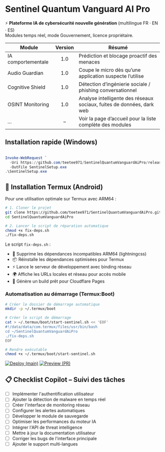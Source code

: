 # Sentinel Quantum Vanguard AI Pro

⚡ **Plateforme IA de cybersécurité nouvelle génération** (multilingue FR · EN · ES)  
Modules temps réel, mode Gouvernement, licence propriétaire.

| Module              | Version | Résumé                                                                            |
|---------------------|:-------:|-----------------------------------------------------------------------------------|
| IA comportementale  | 1.0     | Prédiction et blocage proactif des menaces                                         |
| Audio Guardian      | 1.0     | Coupe le micro dès qu’une application suspecte l’utilise                           |
| Cognitive Shield    | 1.0     | Détection d’ingénierie sociale / phishing conversationnel                          |
| OSINT Monitoring    | 1.0     | Analyse intelligente des réseaux sociaux, fuites de données, dark web              |
| *…*                 |   –     | Voir la page d’accueil pour la liste complète des modules                          |
## Installation rapide (Windows)
```powershell

Invoke-WebRequest `
  -Uri https://github.com/teetee971/SentinelQuantumVanguardAiPro/releases/latest/download/SentinelSetup.exe `
  -OutFile SentinelSetup.exe
.\SentinelSetup.exe
```

## 📱 Installation Termux (Android)
Pour une utilisation optimale sur Termux avec ARM64 :

```bash
# 1. Cloner le projet
git clone https://github.com/teetee971/SentinelQuantumVanguardAiPro.git
cd SentinelQuantumVanguardAiPro

# 2. Lancer le script de réparation automatique
chmod +x fix-deps.sh
./fix-deps.sh
```

Le script `fix-deps.sh` :
- 🧹 Supprime les dépendances incompatibles ARM64 (lightningcss)
- 📦 Réinstalle les dépendances optimisées pour Termux
- ⚡ Lance le serveur de développement avec binding réseau
- 🌍 Affiche les URLs locales et réseau pour accès mobile
- 📂 Génère un build prêt pour Cloudflare Pages

### Automatisation au démarrage (Termux:Boot)
```bash
# Créer le dossier de démarrage automatique
mkdir -p ~/.termux/boot

# Créer le script de démarrage
cat > ~/.termux/boot/start-sentinel.sh << 'EOF'
#!/data/data/com.termux/files/usr/bin/bash
cd ~/SentinelQuantumVanguardAiPro
./fix-deps.sh
EOF

# Rendre exécutable
chmod +x ~/.termux/boot/start-sentinel.sh
```
[![Deploy (main)](https://github.com/teetee971/SentinelQuantumVanguardAiPro/actions/workflows/firebase-hosting-merge.yml/badge.svg)](../../actions/workflows/firebase-hosting-merge.yml)
[![Preview (PR)](https://github.com/teetee971/SentinelQuantumVanguardAiPro/actions/workflows/firebase-hosting-pull-request.yml/badge.svg)](../../actions/workflows/firebase-hosting-pull-request.yml)

## 📋 Checklist Copilot – Suivi des tâches

- [ ] Implémenter l'authentification utilisateur
- [ ] Ajouter la détection de malware en temps réel
- [ ] Créer l'interface de monitoring réseau
- [ ] Configurer les alertes automatiques
- [ ] Développer le module de sauvegarde
- [ ] Optimiser les performances du moteur IA
- [ ] Intégrer l'API de threat intelligence
- [ ] Mettre à jour la documentation utilisateur
- [ ] Corriger les bugs de l'interface principale
- [ ] Ajouter le support multi-langues
